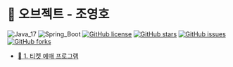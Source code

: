 # 📕 오브젝트 - 조영호

![Java_17](https://img.shields.io/badge/java-17-red?logo=java)
![Spring_Boot](https://img.shields.io/badge/Spring_Boot-v2.6.3-green.svg?logo=spring)
[![GitHub license](https://img.shields.io/github/license/shirohoo/book-object)](https://github.com/shirohoo/book-object)
[![GitHub stars](https://img.shields.io/github/stars/shirohoo/book-object)](https://github.com/shirohoo/book-object/stargazers)
[![GitHub issues](https://img.shields.io/github/issues/shirohoo/book-object)](https://github.com/shirohoo/book-object/issues)
[![GitHub forks](https://img.shields.io/github/forks/shirohoo/book-object)](https://github.com/shirohoo/book-object/network)

- [📜 1. 티켓 예매 프로그램](https://github.com/shirohoo/book-object/tree/main/1.ticket-sales)

